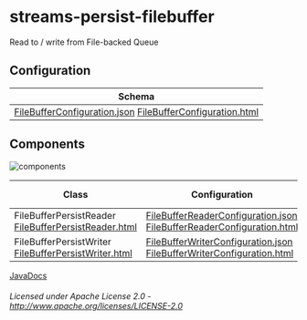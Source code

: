 streams-persist-filebuffer
==========================

Read to / write from File-backed Queue

## Configuration

| Schema |
|--------|
| [FileBufferConfiguration.json](org/apache/streams/file/FileBufferConfiguration.json "FileBufferConfiguration.json") [FileBufferConfiguration.html](apidocs/org/apache/streams/file/FileBufferConfiguration.html "javadoc") |

## Components

![components](components.dot.svg "Components")

| Class | Configuration | Example Configuration(s) |
|-------|---------------|--------------------------|
| FileBufferPersistReader [FileBufferPersistReader.html](apidocs/org/apache/streams/file/FileBufferPersistReader.html "javadoc") | [FileBufferReaderConfiguration.json](org/apache/streams/file/FileBufferReaderConfiguration.json "FileBufferReaderConfiguration.json") [FileBufferReaderConfiguration.html](apidocs/org/apache/streams/file/FileBufferReaderConfiguration.html "javadoc") | [filebuffer.conf](filebuffer.conf "filebuffer.conf") |
| FileBufferPersistWriter [FileBufferPersistWriter.html](apidocs/org/apache/streams/file/FileBufferPersistWriter "javadoc") | [FileBufferWriterConfiguration.json](org/apache/streams/file/FileBufferWriterConfiguration.json "FileBufferWriterConfiguration.json") [FileBufferWriterConfiguration.html](apidocs/org/apache/streams/file/FileBufferWriterConfiguration.html "javadoc") | [filebuffer.conf](filebuffer.conf "filebuffer.conf") |

[JavaDocs](apidocs/index.html "JavaDocs")

###### Licensed under Apache License 2.0 - http://www.apache.org/licenses/LICENSE-2.0

